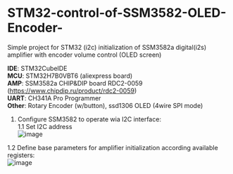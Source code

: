 # STM32-control-of-SSM3582-OLED-Encoder-
Simple project for STM32 (i2c) initialization of SSM3582a digital(i2s) amplifier with encoder volume control (OLED screen)

<b>IDE</b>: STM32CubeIDE<br />
<b>MCU</b>: STM32H7B0VBT6 (aliexpress board)<br />
<b>AMP</b>: SSM3582a CHIP&DIP board RDC2-0059 (https://www.chipdip.ru/product/rdc2-0059)<br />
<b>UART</b>: CH341A Pro Programmer<br />
<b>Other</b>: Rotary Encoder (w/button), ssd1306 OLED (4wire SPI mode)<br />

1. Configure SSM3582 to operate wia I2C interface:<br />
1.1 Set I2C address<br />
![image](https://user-images.githubusercontent.com/71771695/205850593-a085442f-d172-4e6c-84b7-ec1da95ea317.png)

1.2 Define base parameters for amplifier initialization according available registers:<br />
![image](https://user-images.githubusercontent.com/71771695/205851777-0918aef8-af4e-466d-a5e1-2acdef029c97.png)
